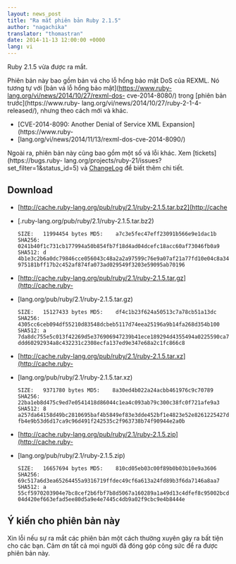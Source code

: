```yaml
---
layout: news_post
title: "Ra mắt phiên bản Ruby 2.1.5"
author: "nagachika"
translator: "thomastran"
date: 2014-11-13 12:00:00 +0000
lang: vi
---
```


Ruby 2.1.5 vừa được ra mắt.

Phiên bản này bao gồm bản vá cho lỗ hổng bảo mật DoS của REXML. Nó tương tự với
[bản vá lỗ hổng bảo mật](https://www.ruby-lang.org/vi/news/2014/10/27/rexml-dos-
cve-2014-8080/) trong [phiên bản trước](https://www.ruby-
lang.org/vi/news/2014/10/27/ruby-2-1-4-released/), nhưng theo cách mới và khác.

* [CVE-2014-8090: Another Denial of Service XML Expansion](https://www.ruby-
* [lang.org/vi/news/2014/11/13/rexml-dos-cve-2014-8090/)

Ngoài ra, phiên bản này cũng bao gồm một số vá lỗi khác. Xem
[tickets](https://bugs.ruby-
lang.org/projects/ruby-21/issues?set_filter=1&amp;status_id=5) và
[ChangeLog](http://svn.ruby-lang.org/repos/ruby/tags/v2_1_5/ChangeLog) để biết
thêm chi tiết.

## Download

* [http://cache.ruby-lang.org/pub/ruby/2.1/ruby-2.1.5.tar.bz2](http://cache
* [.ruby-lang.org/pub/ruby/2.1/ruby-2.1.5.tar.bz2)

      SIZE:   11994454 bytes MD5:    a7c3e5fec47eff23091b566e9e1dac1b SHA256:
      0241b40f1c731cb177994a50b854fb7f18d4ad04dcefc18acc60af73046fb0a9 SHA512: d
      4b1e3c2b6a0dc79846cce056043c48a2a2a97599c76e9a07af21a77fd10e04c8a34f3a60b6
      975181bff17b2c452af874fa073ad029549f3203e59095ab70196

* [http://cache.ruby-lang.org/pub/ruby/2.1/ruby-2.1.5.tar.gz](http://cache.ruby-
* [lang.org/pub/ruby/2.1/ruby-2.1.5.tar.gz)

      SIZE:   15127433 bytes MD5:    df4c1b23f624a50513c7a78cb51a13dc SHA256:
      4305cc6ceb094df55210d83548dcbeb5117d74eea25196a9b14fa268d354b100 SHA512: a
      7da8dc755e5c013f42269d5e376906947239b41ece189294d4355494a0225590ca73b85261
      ddd60292934a8c432231c2308ecfa137ed9e347e68a2c1fc866c8

* [http://cache.ruby-lang.org/pub/ruby/2.1/ruby-2.1.5.tar.xz](http://cache.ruby-
* [lang.org/pub/ruby/2.1/ruby-2.1.5.tar.xz)

      SIZE:   9371780 bytes MD5:    8a30ed4b022a24acbb461976c9c70789 SHA256:
      22ba1eb8d475c9ed7e0541418d86044c1ea4c093ab79c300c38fc0f721afe9a3 SHA512: 8
      a257da64158d49bc2810695baf4b5849ef83e3dde452bf1e4823e52e8261225427d729fce2
      fb4e9b53d6d17ca9c96d491f242535c2f963738b74f90944e2a0b

* [http://cache.ruby-lang.org/pub/ruby/2.1/ruby-2.1.5.zip](http://cache.ruby-
* [lang.org/pub/ruby/2.1/ruby-2.1.5.zip)

      SIZE:   16657694 bytes MD5:    810cd05eb03c00f89b0b03b10e9a3606 SHA256:
      69c517a6d3ea65264455a9316719ffdec49cf6a613a24fd89b3f6da7146a8aa7 SHA512: a
      55cf5970203904e7bc8cef2b6fbf7b8d5067a160289a1a49d13c4dfef8c95002bcdf697f5d
      04d420ef663efad5ee80d5a9e4e7445c4db9a02f9cbc9e4b8444e

## Ý kiến cho phiên bản này

Xin lỗi nếu sự ra mắt các phiên bản một cách thường xuyên gây ra bất tiện cho
các bạn. Cảm ơn tất cả mọi người đã đóng góp công sức để ra được phiên bản này.
